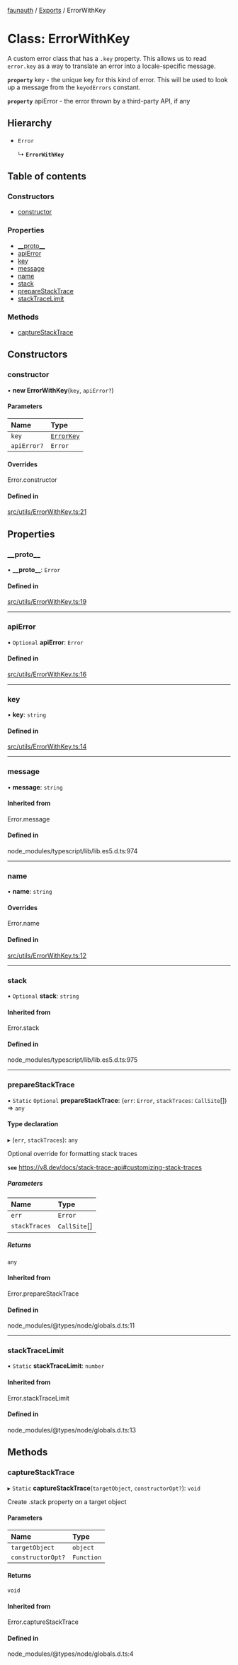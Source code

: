 [faunauth](../none) / [Exports](../modules.md) / ErrorWithKey

# Class: ErrorWithKey

A custom error class that has a `.key` property. This allows us to read `error.key` as a way to
translate an error into a locale-specific message.

**`property`** key - the unique key for this kind of error. This will be used to look up a message
from the `keyedErrors` constant.

**`property`** apiError - the error thrown by a third-party API, if any

## Hierarchy

- `Error`

  ↳ **`ErrorWithKey`**

## Table of contents

### Constructors

- [constructor](ErrorWithKey.md#constructor)

### Properties

- [\_\_proto\_\_](ErrorWithKey.md#__proto__)
- [apiError](ErrorWithKey.md#apierror)
- [key](ErrorWithKey.md#key)
- [message](ErrorWithKey.md#message)
- [name](ErrorWithKey.md#name)
- [stack](ErrorWithKey.md#stack)
- [prepareStackTrace](ErrorWithKey.md#preparestacktrace)
- [stackTraceLimit](ErrorWithKey.md#stacktracelimit)

### Methods

- [captureStackTrace](ErrorWithKey.md#capturestacktrace)

## Constructors

### constructor

• **new ErrorWithKey**(`key`, `apiError?`)

#### Parameters

| Name | Type |
| :------ | :------ |
| `key` | [`ErrorKey`](../modules.md#errorkey) |
| `apiError?` | `Error` |

#### Overrides

Error.constructor

#### Defined in

[src/utils/ErrorWithKey.ts:21](https://github.com/alexnitta/faunauth/blob/6bb89cc/src/utils/ErrorWithKey.ts#L21)

## Properties

### \_\_proto\_\_

• **\_\_proto\_\_**: `Error`

#### Defined in

[src/utils/ErrorWithKey.ts:19](https://github.com/alexnitta/faunauth/blob/6bb89cc/src/utils/ErrorWithKey.ts#L19)

___

### apiError

• `Optional` **apiError**: `Error`

#### Defined in

[src/utils/ErrorWithKey.ts:16](https://github.com/alexnitta/faunauth/blob/6bb89cc/src/utils/ErrorWithKey.ts#L16)

___

### key

• **key**: `string`

#### Defined in

[src/utils/ErrorWithKey.ts:14](https://github.com/alexnitta/faunauth/blob/6bb89cc/src/utils/ErrorWithKey.ts#L14)

___

### message

• **message**: `string`

#### Inherited from

Error.message

#### Defined in

node_modules/typescript/lib/lib.es5.d.ts:974

___

### name

• **name**: `string`

#### Overrides

Error.name

#### Defined in

[src/utils/ErrorWithKey.ts:12](https://github.com/alexnitta/faunauth/blob/6bb89cc/src/utils/ErrorWithKey.ts#L12)

___

### stack

• `Optional` **stack**: `string`

#### Inherited from

Error.stack

#### Defined in

node_modules/typescript/lib/lib.es5.d.ts:975

___

### prepareStackTrace

▪ `Static` `Optional` **prepareStackTrace**: (`err`: `Error`, `stackTraces`: `CallSite`[]) => `any`

#### Type declaration

▸ (`err`, `stackTraces`): `any`

Optional override for formatting stack traces

**`see`** https://v8.dev/docs/stack-trace-api#customizing-stack-traces

##### Parameters

| Name | Type |
| :------ | :------ |
| `err` | `Error` |
| `stackTraces` | `CallSite`[] |

##### Returns

`any`

#### Inherited from

Error.prepareStackTrace

#### Defined in

node_modules/@types/node/globals.d.ts:11

___

### stackTraceLimit

▪ `Static` **stackTraceLimit**: `number`

#### Inherited from

Error.stackTraceLimit

#### Defined in

node_modules/@types/node/globals.d.ts:13

## Methods

### captureStackTrace

▸ `Static` **captureStackTrace**(`targetObject`, `constructorOpt?`): `void`

Create .stack property on a target object

#### Parameters

| Name | Type |
| :------ | :------ |
| `targetObject` | `object` |
| `constructorOpt?` | `Function` |

#### Returns

`void`

#### Inherited from

Error.captureStackTrace

#### Defined in

node_modules/@types/node/globals.d.ts:4
